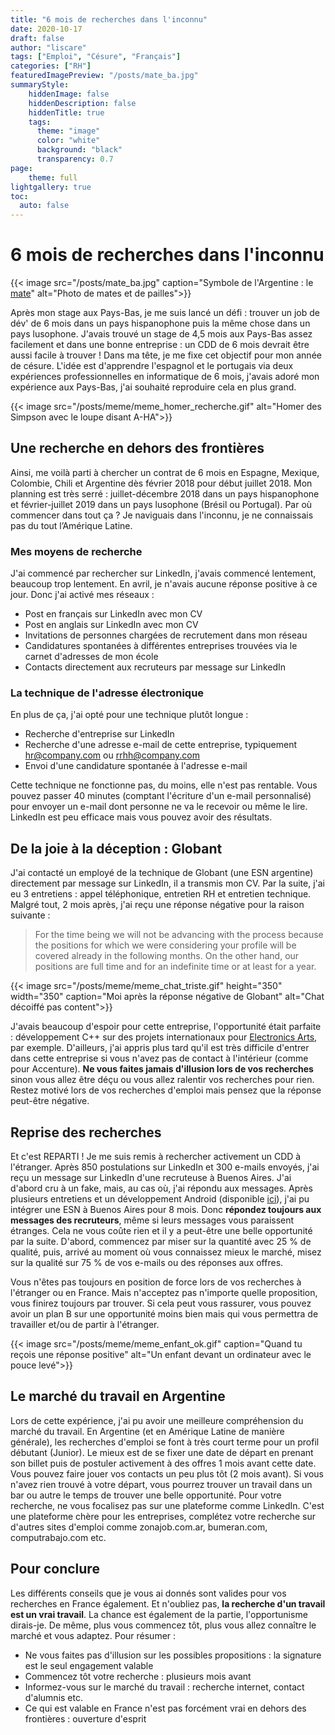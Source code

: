 ```yaml
---
title: "6 mois de recherches dans l'inconnu"
date: 2020-10-17
draft: false
author: "liscare"
tags: ["Emploi", "Césure", "Français"]
categories: ["RH"]
featuredImagePreview: "/posts/mate_ba.jpg"
summaryStyle:
    hiddenImage: false
    hiddenDescription: false
    hiddenTitle: true
    tags:
      theme: "image"
      color: "white"
      background: "black"
      transparency: 0.7
page:
    theme: full
lightgallery: true
toc:
  auto: false
---
```

# 6 mois de recherches dans l'inconnu

{{< image src="/posts/mate_ba.jpg" caption="Symbole de l'Argentine : le [mate](https://fr.wikipedia.org/wiki/Mat%C3%A9)" alt="Photo de mates et de pailles">}}

Après mon stage aux Pays-Bas, je me suis lancé un défi : trouver un job de dév' de 6 mois dans un pays hispanophone puis la même chose dans un pays lusophone. J'avais trouvé un stage de 4,5 mois aux Pays-Bas assez facilement et dans une bonne entreprise : un CDD de 6 mois devrait être aussi facile à trouver ! Dans ma tête, je me fixe cet objectif pour mon année de césure. L'idée est d'apprendre l'espagnol et le portugais via deux expériences professionnelles en informatique de 6 mois, j'avais adoré mon expérience aux Pays-Bas, j'ai souhaité reproduire cela en plus grand.

{{< image src="/posts/meme/meme_homer_recherche.gif" alt="Homer des Simpson avec le loupe disant A-HA">}}

## Une recherche en dehors des frontières

Ainsi, me voilà parti à chercher un contrat de 6 mois en Espagne, Mexique, Colombie, Chili et Argentine dès février 2018 pour début juillet 2018. Mon planning est très serré : juillet-décembre 2018 dans un pays hispanophone et février-juillet 2019 dans un pays lusophone (Brésil ou Portugal). Par où commencer dans tout ça ? Je naviguais dans l'inconnu, je ne connaissais pas du tout l’Amérique Latine.

### Mes moyens de recherche

J'ai commencé par rechercher sur LinkedIn, j'avais commencé lentement, beaucoup trop lentement. En avril, je n'avais aucune réponse positive à ce jour. Donc j'ai activé mes réseaux :

- Post en français sur LinkedIn avec mon CV
- Post en anglais sur LinkedIn avec mon CV
- Invitations de personnes chargées de recrutement dans mon réseau
- Candidatures spontanées à différentes entreprises trouvées via le carnet d'adresses de mon école
- Contacts directement aux recruteurs par message sur LinkedIn

### La technique de l'adresse électronique

En plus de ça, j'ai opté pour une technique plutôt longue :

- Recherche d'entreprise sur LinkedIn
- Recherche d'une adresse e-mail de cette entreprise, typiquement hr@company.com ou rrhh@company.com
- Envoi d'une candidature spontanée à l'adresse e-mail

Cette technique ne fonctionne pas, du moins, elle n'est pas rentable. Vous pouvez passer 40 minutes (comptant l'écriture d'un e-mail personnalisé) pour envoyer un e-mail dont personne ne va le recevoir ou même le lire. LinkedIn est peu efficace mais vous pouvez avoir des résultats.

## De la joie à la déception : Globant

J'ai contacté un employé de la technique de Globant (une ESN argentine) directement par message sur LinkedIn, il a transmis mon CV. Par la suite, j'ai eu 3 entretiens : appel téléphonique, entretien RH et entretien technique. Malgré tout, 2 mois après, j'ai reçu une réponse négative pour la raison suivante :

> For the time being we will not be advancing with the process because the positions for which we were considering your profile will be covered already in the following months. On the other hand, our positions are full time and for an indefinite time or at least for a year.

{{< image src="/posts/meme/meme_chat_triste.gif" height="350" width="350" caption="Moi après la réponse négative de Globant" alt="Chat décoiffé pas content">}}

J'avais beaucoup d'espoir pour cette entreprise, l'opportunité était parfaite : développement C++ sur des projets internationaux pour [Electronics Arts](https://www.ea.com/fr-fr), par exemple. D'ailleurs, j'ai appris plus tard qu'il est très difficile d'entrer dans cette entreprise si vous n'avez pas de contact à l'intérieur (comme pour Accenture). **Ne vous faites jamais d'illusion lors de vos recherches** sinon vous allez être déçu ou vous allez ralentir vos recherches pour rien. Restez motivé lors de vos recherches d'emploi mais pensez que la réponse peut-être négative.

## Reprise des recherches

Et c'est REPARTI ! Je me suis remis à rechercher activement un CDD à l'étranger. Après 850 postulations sur LinkedIn et 300 e-mails envoyés, j'ai reçu un message sur LinkedIn d'une recruteuse à Buenos Aires. J'ai d'abord cru à un fake, mais, au cas où, j'ai répondu aux messages. Après plusieurs entretiens et un développement Android (disponible [ici](https://github.com/LilianBr/PokedexLite)), j'ai pu intégrer une ESN à Buenos Aires pour 8 mois. Donc **répondez toujours aux messages des recruteurs**, même si leurs messages vous paraissent étranges. Cela ne vous coûte rien et il y a peut-être une belle opportunité par la suite. D'abord, commencez par miser sur la quantité avec 25 % de qualité, puis, arrivé au moment où vous connaissez mieux le marché, misez sur la qualité sur 75 % de vos e-mails ou des réponses aux offres.

Vous n'êtes pas toujours en position de force lors de vos recherches à l'étranger ou en France. Mais n'acceptez pas n'importe quelle proposition, vous finirez toujours par trouver. Si cela peut vous rassurer, vous pouvez avoir un plan B sur une opportunité moins bien mais qui vous permettra de travailler et/ou de partir à l'étranger.

{{< image src="/posts/meme/meme_enfant_ok.gif" caption="Quand tu reçois une réponse positive" alt="Un enfant devant un ordinateur avec le pouce levé">}}

## Le marché du travail en Argentine

Lors de cette expérience, j'ai pu avoir une meilleure compréhension du marché du travail. En Argentine (et en Amérique Latine de manière générale), les recherches d'emploi se font à très court terme pour un profil débutant (Junior). Le mieux est de se fixer une date de départ en prenant son billet puis de postuler activement à des offres 1 mois avant cette date. Vous pouvez faire jouer vos contacts un peu plus tôt (2 mois avant). Si vous n'avez rien trouvé à votre départ, vous pourrez trouver un travail dans un bar ou autre le temps de trouver une belle opportunité. Pour votre recherche, ne vous focalisez pas sur une plateforme comme LinkedIn. C'est une plateforme chère pour les entreprises, complétez votre recherche sur d'autres sites d'emploi comme zonajob.com.ar, bumeran.com, computrabajo.com etc.

## Pour conclure

Les différents conseils que je vous ai donnés sont valides pour vos recherches en France également. Et n'oubliez pas, **la recherche d'un travail est un vrai travail**. La chance est également de la partie, l'opportunisme dirais-je. De même, plus vous commencez tôt, plus vous allez connaître le marché et vous adaptez. Pour résumer :
- Ne vous faites pas d'illusion sur les possibles propositions : la signature est le seul engagement valable
- Commencez tôt votre recherche : plusieurs mois avant
- Informez-vous sur le marché du travail : recherche internet, contact d'alumnis etc.
- Ce qui est valable en France n'est pas forcément vrai en dehors des frontières : ouverture d'esprit